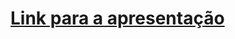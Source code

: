 # [Link para a apresentação](https://docs.google.com/presentation/d/1WKw0rXlK_6LtJDeIbqEFIgiWm_uWjZAT6hRvB1HjCBI/edit?usp=sharing)
